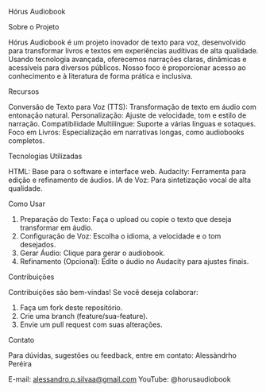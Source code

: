 Hórus Audiobook

Sobre o Projeto

Hórus Audiobook é um projeto inovador de texto para voz, desenvolvido para transformar livros e textos em experiências auditivas de alta qualidade. Usando tecnologia avançada, oferecemos narrações claras, dinâmicas e acessíveis para diversos públicos. Nosso foco é proporcionar acesso ao conhecimento e à literatura de forma prática e inclusiva.

Recursos

Conversão de Texto para Voz (TTS): Transformação de texto em áudio com entonação natural.
Personalização: Ajuste de velocidade, tom e estilo de narração.
Compatibilidade Multilíngue: Suporte a várias línguas e sotaques.
Foco em Livros: Especialização em narrativas longas, como audiobooks completos.


Tecnologias Utilizadas

HTML: Base para o software e interface web.
Audacity: Ferramenta para edição e refinamento de áudios.
IA de Voz: Para sintetização vocal de alta qualidade.


Como Usar

1. Preparação do Texto: Faça o upload ou copie o texto que deseja transformar em áudio.
2. Configuração de Voz: Escolha o idioma, a velocidade e o tom desejados.
3. Gerar Áudio: Clique para gerar o audiobook.
4. Refinamento (Opcional): Edite o áudio no Audacity para ajustes finais.


Contribuições

Contribuições são bem-vindas! Se você deseja colaborar:

1. Faça um fork deste repositório.
2. Crie uma branch (feature/sua-feature).
3. Envie um pull request com suas alterações.


Contato

Para dúvidas, sugestões ou feedback, entre em contato:
Alessàndrho Peréira

E-mail: alessandro.p.silvaa@gmail.com
YouTube: @horusaudiobook
